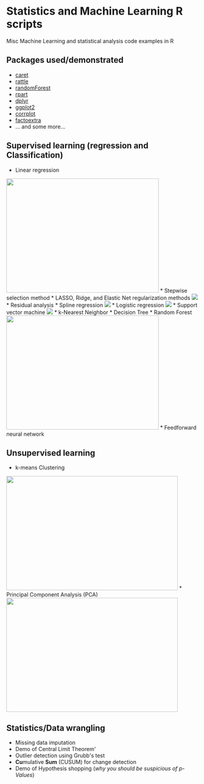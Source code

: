 # Statistics and Machine Learning R scripts 
Misc Machine Learning and statistical analysis code examples in R

## Packages used/demonstrated
* [caret](caret.r-forge.r-project.org)
* [rattle](https://cran.r-project.org/web/packages/rattle/vignettes/rattle.pdf)
* [randomForest](https://cran.r-project.org/web/packages/randomForest/randomForest.pdf)
* [rpart](https://cran.r-project.org/web/packages/rpart/rpart.pdf)
* [dplyr](https://cran.r-project.org/web/packages/dplyr/dplyr.pdf)
* [ggplot2](https://cran.r-project.org/package=ggplot2/ggplot2.pdf)
* [corrplot](https://cran.r-project.org/web/packages/corrplot/vignettes/corrplot-intro.html)
* [factoextra](http://www.sthda.com/english/wiki/factoextra-r-package-easy-multivariate-data-analyses-and-elegant-visualization)
* ... and some more...

## Supervised learning (regression and Classification)
* Linear regression
<img src="https://slideplayer.com/slide/6053182/20/images/10/Simple+Linear+Regression+Model.jpg" width="400" height="300"/>
* Stepwise selection method 
* LASSO, Ridge, and Elastic Net regularization methods
<img src="https://upload.wikimedia.org/wikipedia/commons/thumb/f/f8/L1_and_L2_balls.svg/300px-L1_and_L2_balls.svg.png"/>
* Residual analysis
* Spline regression
<img src="https://i.stack.imgur.com/q34Vc.png"/>
* Logistic regression
<img src="https://qph.fs.quoracdn.net/main-qimg-914b29e777e78b44b67246b66a4d6d71"/>
* Support vector machine
<img src="https://docs.opencv.org/2.4/_images/optimal-hyperplane.png"/>
* k-Nearest Neighbor
* Decision Tree
* Random Forest
<img src="https://cdn-images-1.medium.com/max/592/1*i0o8mjFfCn-uD79-F1Cqkw.png" width="400" height="300"/>
* Feedforward neural network

## Unsupervised learning
* k-means Clustering
<img src="https://i.ytimg.com/vi/IJt62uaZR-M/maxresdefault.jpg" width="450" height="300"/>
* Principal Component Analysis (PCA)
<img src="https://i.ytimg.com/vi/QP43Iy-QQWY/maxresdefault.jpg" width="450" height="300"/>

## Statistics/Data wrangling
* Missing data imputation
* Demo of Central Limit Theorem'
* Outlier detection using Grubb's test
* **Cu**mulative **Sum** (CUSUM) for change detection
* Demo of Hypothesis shopping (*why you should be suspicious of p-Values*)
